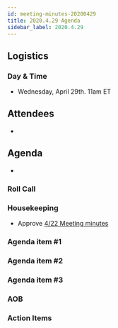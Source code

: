 ```yaml
---
id: meeting-minutes-20200429
title: 2020.4.29 Agenda
sidebar_label: 2020.4.29
---
```


## Logistics
### Day & Time
* Wednesday, April 29th. 11am ET

## Attendees
*
## Agenda
* 

### Roll Call

### Housekeeping
* Approve [4/22 Meeting minutes](https://github.com/finos/alloy/blob/master/meeting-minutes/commodities-ref-data-wg/2020.4.22-commod-wg-meeting.md) 

### Agenda item #1

### Agenda item #2

### Agenda item #3

### AOB

### Action Items
